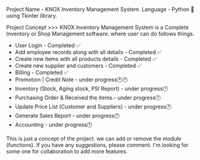 Project Name - KNOX Inventory Management System.
Language - Python 🐍 using Tkinter library.

Project Concept >>>
KNOX Inventory Management System is a Complete Inventory or Shop Management software. where user can do follows things.
- User Login - Completed ✅
- Add employee records along with all details - Completed ✅
- Create new items with all products details - Completed ✅
- Create new supplier and customers - Completed ✅
- Billing - Completed ✅
- Promotion | Credit Note - under progress🕐🕐
- Inventory (Stock, Aging stock, PSI Report) - under progress🕐
- Purchasing Order & Received the items.- under progress🕐
- Update Price List (Customer and Suppliers) - under progress🕐
- Generate Sales Report - under progress🕐
- Accounting - under progress🕐

This is just a concept of the project. we can add or remove the module (functions). If you have any suggestions, please comment.
I'm looking for some one for collaboration to add more features.